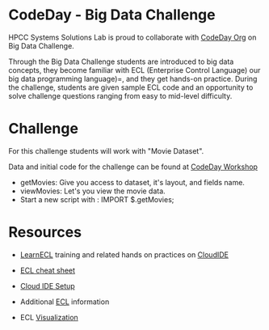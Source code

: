 
# CodeDay - Big Data Challenge

HPCC Systems Solutions Lab is proud to collaborate with [CodeDay Org](https://www.codeday.org/) on Big Data Challenge.

Through the Big Data Challenge students are introduced to big data concepts, they become familiar with ECL (Enterprise Control Language) our big data programming language)=, and they get hands-on practice. During the challenge, students are given sample ECL code and an opportunity to solve challenge questions ranging from easy to mid-level difficulty.

# Challenge

For this challenge students will work with "Movie Dataset".

Data and initial code for the challenge can be found at [CodeDay Workshop](https://ide.hpccsystems.com/workspaces/share/2d39925a-2abc-407d-a849-2b39c39bb1ad)
- getMovies: Give you access to dataset, it's layout, and fields name.
- viewMovies: Let's you view the movie data.
 - Start a new script with : IMPORT $.getMovies;

# Resources

- [LearnECL](https://hpccsystems-solutions-lab.github.io/) training and related hands on practices on [CloudIDE](https://ide.hpccsystems.com/workspaces/share/291d17d9-e5cb-4fac-83c2-ac5997c28a31)

- [ECL cheat sheet](https://github.com/hpccsystems-solutions-lab/CodeDay_May2020/blob/master/ECL_Cheat_Sheet.pdf)

- [Cloud IDE Setup](https://github.com/hpccsystems-solutions-lab/CodeDay_May2020/blob/master/CloudIDE-Setup.pdf)

- Additional [ECL](http://cdn.hpccsystems.com/releases/CE-Candidate-7.0.24/docs/EN_US/ECLLanguageReference_EN_US-7.0.24-1.pdf) information

- ECL [Visualization](https://d2wulyp08c6njk.cloudfront.net/releases/CE-Candidate-7.6.2/docs/EN_US/VisualizingECL_EN_US-7.6.2-1.pdf)
